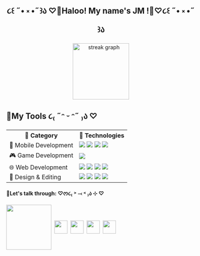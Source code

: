 <h2 align="center">૮꒰ ˶• ༝ •˶꒱ა ♡🌸Haloo! My name's JM !🌸♡૮꒰ ˶• ༝ •˶꒱ა</h2>

###
<!--
<h4 align="center">────୨ৎ────Freelance Mobile App Developer────୨ৎ────</h4>
-->
###

<div align="center">
  <!--
  <img src="https://github-readme-stats.vercel.app/api?username=named-JM&hide_title=false&hide_rank=false&show_icons=true&include_all_commits=true&count_private=true&disable_animations=false&theme=dracula&locale=en&hide_border=false" height="150" alt="stats graph"  />
  -->
  
  <img src="https://streak-stats.demolab.com?user=named-JM&locale=en&mode=daily&theme=dracula&hide_border=false&border_radius=5" height="150" alt="streak graph"  />
  <!--<img src="https://github-readme-stats.vercel.app/api/top-langs?username=named-JM&locale=en&hide_title=false&layout=compact&card_width=320&langs_count=5&theme=dracula&hide_border=false" height="150" alt="languages graph"  /> -->
</div>

###

<h2 align="left">🌸My Tools     ૮₍ ˶ᵔ ᵕ ᵔ˶ ₎ა ♡</h4>

###

<div align="center">
<table>
  <tr>
    <th>💖 Category</th>
    <th>🌟 Technologies</th>
  </tr>
  <tr>
    <td>📱 Mobile Development</td>
    <td>
      <img src="https://img.shields.io/badge/Flutter-02569B?style=for-the-badge&logo=flutter&logoColor=white">
      <img src="https://img.shields.io/badge/PHP-777BB4?style=for-the-badge&logo=php&logoColor=white">
      <img src="https://img.shields.io/badge/MySQL-4479A1?style=for-the-badge&logo=mysql&logoColor=white">
      <img src="https://img.shields.io/badge/Firebase-FFCA28?style=for-the-badge&logo=firebase&logoColor=black">
    </td>
  </tr>
  <tr>
    <td>🎮 Game Development</td>
    <td>
      <img src="https://img.shields.io/badge/Unity-100000?style=for-the-badge&logo=unity&logoColor=white">
    <!--  <img src="https://img.shields.io/badge/Blender-F5792A?style=for-the-badge&logo=blender&logoColor=white">-->
    </td>
  </tr>
  <tr>
    <td>🌐 Web Development</td>
    <td>
      <img src="https://img.shields.io/badge/PHP-777BB4?style=for-the-badge&logo=php&logoColor=white">
      <img src="https://img.shields.io/badge/MySQL-4479A1?style=for-the-badge&logo=mysql&logoColor=white">
      <img src="https://img.shields.io/badge/HTML5-E34F26?style=for-the-badge&logo=html5&logoColor=white">
      <img src="https://img.shields.io/badge/Tailwind_CSS-38B2AC?style=for-the-badge&logo=tailwind-css&logoColor=white">
    </td>
  </tr>
  <tr>
    <td>🎨 Design & Editing</td>
    <td>
      <img src="https://img.shields.io/badge/Adobe_Photoshop-31A8FF?style=for-the-badge&logo=adobe-photoshop&logoColor=white">
      <img src="https://img.shields.io/badge/Figma-F24E1E?style=for-the-badge&logo=figma&logoColor=white">
      <img src="https://img.shields.io/badge/Canva-00C4CC?style=for-the-badge&logo=canva&logoColor=white">
      <img src="https://img.shields.io/badge/Adobe_Premiere-9999FF?style=for-the-badge&logo=adobe-premiere-pro&logoColor=white">
    </td>
  </tr>
</table>
</div>


<h4 align="left">🌸Let's talk through:   ♡ᰔ૮₍ ˃ ⤙ ˂ ₎ა ⊹ ♡</h4>

<div style="display: flex; align-items: center; gap: 8px; flex-wrap: wrap;">
  <img height="120" src="https://media.tenor.com/M7-Ftr7tsz8AAAAM/dance.gif" />

  <a href="mailto:joannacaguco@gmail.com">
    <img src="https://img.shields.io/badge/💌%20Email-FFC0CB?style=for-the-badge" height="35">
  </a>

  <a href="https://www.instagram.com/waninani_">
    <img src="https://img.shields.io/badge/📷%20Instagram-FFB6C1?style=for-the-badge" height="35">
  </a>

  <a href="https://www.linkedin.com/in/joannacaguco/">
    <img src="https://img.shields.io/badge/🌝%20LinkedIn-F8C8DC?style=for-the-badge&logo=linkedin&logoColor=white" height="35">
  </a>

  <a href="https://web.facebook.com/JM.cags">
    <img src="https://img.shields.io/badge/🌐%20Facebook-FAA0A0?style=for-the-badge" height="35">
  </a>
</div>





###


###
<!--
<img align="left" src="https://visitor-badge.laobi.icu/badge?page_id=JM.JM&left_color=lightpink&right_color=thistle&left_text=Stalkers%20jk%20:3"  />
-->
###

